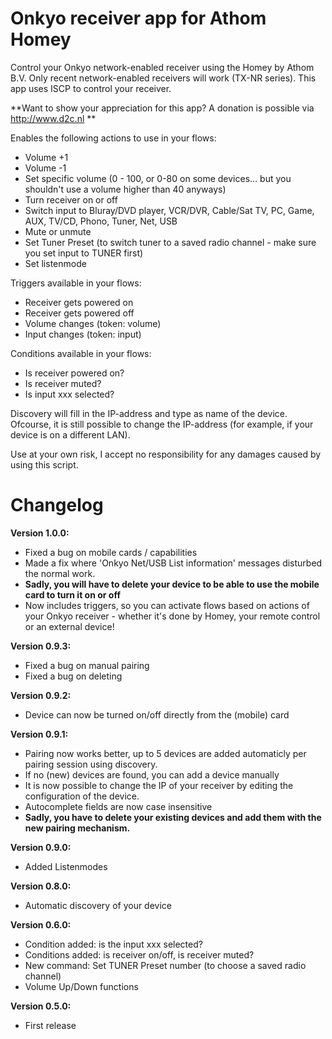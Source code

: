 # Onkyo receiver app for Athom Homey

Control your Onkyo network-enabled receiver using the Homey by Athom B.V.
Only recent network-enabled receivers will work (TX-NR series). This app uses ISCP to control your receiver.

**Want to show your appreciation for this app? A donation is possible via http://www.d2c.nl **

Enables the following actions to use in your flows:
- Volume +1
- Volume -1
- Set specific volume (0 - 100, or 0-80 on some devices... but you shouldn't use a volume higher than 40 anyways)
- Turn receiver on or off
- Switch input to Bluray/DVD player, VCR/DVR, Cable/Sat TV, PC, Game, AUX, TV/CD, Phono, Tuner, Net, USB
- Mute or unmute
- Set Tuner Preset (to switch tuner to a saved radio channel - make sure you set input to TUNER first)
- Set listenmode

Triggers available in your flows:
- Receiver gets powered on
- Receiver gets powered off
- Volume changes (token: volume)
- Input changes (token: input)

Conditions available in your flows:
- Is receiver powered on?
- Is receiver muted?
- Is input xxx selected?

Discovery will fill in the IP-address and type as name of the device. Ofcourse, it is still possible to change the IP-address (for example, if your device is on a different LAN).

Use at your own risk, I accept no responsibility for any damages caused by using this script.

# Changelog
**Version 1.0.0:**
- Fixed a bug on mobile cards / capabilities
- Made a fix where 'Onkyo Net/USB List information' messages disturbed the normal work.
- **Sadly, you will have to delete your device to be able to use the mobile card to turn it on or off**
- Now includes triggers, so you can activate flows based on actions of your Onkyo receiver - whether it's done by Homey, your remote control or an external device!

**Version 0.9.3:**
- Fixed a bug on manual pairing
- Fixed a bug on deleting

**Version 0.9.2:**
- Device can now be turned on/off directly from the (mobile) card

**Version 0.9.1:**
- Pairing now works better, up to 5 devices are added automaticly per pairing session using discovery.
- If no (new) devices are found, you can add a device manually
- It is now possible to change the IP of your receiver by editing the configuration of the device.
- Autocomplete fields are now case insensitive
- **Sadly, you have to delete your existing devices and add them with the new pairing mechanism.**

**Version 0.9.0:**
- Added Listenmodes

**Version 0.8.0:**
- Automatic discovery of your device

**Version 0.6.0:**
- Condition added: is the input xxx selected?
- Conditions added: is receiver on/off, is receiver muted?
- New command: Set TUNER Preset number (to choose a saved radio channel)
- Volume Up/Down functions

**Version 0.5.0:**
- First release